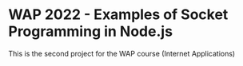 # WAP 2022 - Examples of Socket Programming in Node.js

This is the second project for the WAP course (Internet Applications)
